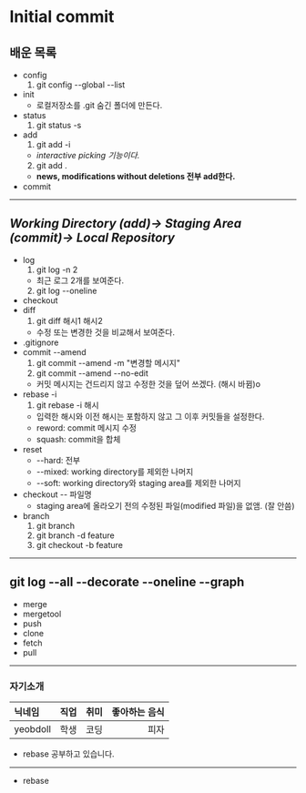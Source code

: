# Initial commit  

## 배운 목록
- config
  1. git config --global --list
- init
  - 로컬저장소를 .git 숨긴 폴더에 만든다.
- status
  1. git status -s
- add
  1. git add -i
  - *interactive picking 기능이다.*
  2. git add .
  - **news, modifications without deletions 전부 add한다.**
- commit  
--------------------------------------------------------------------
***Working Directory (add)→ Staging Area (commit)→ Local Repository***
--------------------------------------------------------------------  
- log
  1. git log -n 2 
  - 최근 로그 2개를 보여준다.
  2. git log --oneline
- checkout
- diff 
  1. git diff 해시1 해시2
  - 수정 또는 변경한 것을 비교해서 보여준다.
- .gitignore
- commit --amend
  1. git commit --amend -m "변경할 메시지"
  2. git commit --amend --no-edit
  - 커밋 메시지는 건드리지 않고 수정한 것을 덮어 쓰겠다. (해시 바뀜)o
- rebase -i
  1. git rebase -i 해시
  - 입력한 해시와 이전 해시는 포함하지 않고 그 이후 커밋들을 설정한다.
  - reword: commit 메시지 수정
  - squash: commit을 합체
- reset
  - --hard: 전부
  - --mixed: working directory를 제외한 나머지
  - --soft: working directory와 staging area를 제외한 나머지
- checkout -- 파일명
  - staging area에 올라오기 전의 수정된 파일(modified 파일)을 없앰. (잘 안씀)
- branch 
  1. git branch
  2. git branch -d feature
  3. git checkout -b feature  
-------------------------------------------------
**git log --all --decorate --oneline --graph**
-------------------------------------------------  
- merge
- mergetool
- push
- clone
- fetch
- pull
-------------------------------------
### 자기소개
|닉네임|직업|취미|좋아하는 음식|
|:---|:---|---:|---:|
|yeobdoll|학생|코딩|피자|

- rebase 공부하고 있습니다.
-------------------------------------
- rebase
